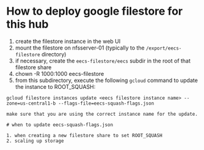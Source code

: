 # How to deploy google filestore for this hub

1. create the filestore instance in the web UI
2. mount the filestore on nfsserver-01 (typically to the `/export/eecs-filestore` directory)
3. if necessary, create the `eecs-filestore/eecs` subdir in the root of that filestore share
4. chown -R 1000:1000 eecs-filestore
5. from this subdirectory, execute the following `gcloud` command to update the instance to ROOT_SQUASH:
```
gcloud filestore instances update <eecs filestore instance name> --zone=us-central1-b --flags-file=eecs-squash-flags.json

make sure that you are using the correct instance name for the update.

# when to update eecs-squash-flags.json

1. when creating a new filestore share to set ROOT_SQUASH
2. scaling up storage
